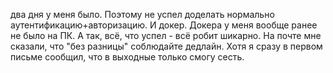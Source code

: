 два дня у меня было. Поэтому не успел доделать нормально аутентификацию+авторизацию. И докер. Докера у меня вообще ранее не было на ПК. А так, всё, что успел - всё робит шикарно. На почте мне сказали, что "без разницы" соблюдайте дедлайн. Хотя я сразу в первом письме сообщил, что в выходные только смогу сесть.
